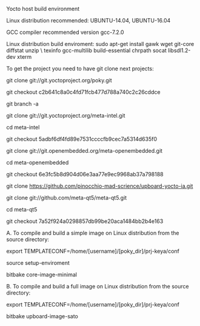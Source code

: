 Yocto host build environment 

Linux distribution recommended:
UBUNTU-14.04, UBUNTU-16.04

GCC compiler recommended version 
gcc-7.2.0

Linux distribution build enviroment:
sudo apt-get install gawk wget git-core diffstat unzip \ 
texinfo gcc-multilib build-essential chrpath socat libsdl1.2-dev xterm

To get the project you need to have git clone next projects:

git clone git://git.yoctoproject.org/poky.git

git checkout c2b641c8a0c4fd71fcb477d788a740c2c26cddce

git branch -a

git clone git://git.yoctoproject.org/meta-intel.git

cd meta-intel

git checkout 5adbf6df4fd89e7531ccccfb9cec7a5314d635f0

git clone git://git.openembedded.org/meta-openembedded.git

cd meta-openembedded

git checkout 6e3fc5b8d904d06e3aa77e9ec9968ab37a798188

git clone https://github.com/pinocchio-mad-scrience/upboard-yocto-ia.git

git clone git://github.com/meta-qt5/meta-qt5.git

cd meta-qt5

git checkout 7a52f924a0298857db99be20aca1484bb2b4e163

A. To compile and build a simple image on Linux distribution from the source directory:

export TEMPLATECONF=/home/[username]/[poky_dir]/prj-keya/conf 

source setup-enviroment 

bitbake core-image-minimal

B. To compile and build a full image on Linux distribution from the source directory:

export TEMPLATECONF=/home/[username]/[poky_dir]/prj-keya/conf 

bitbake upboard-image-sato

